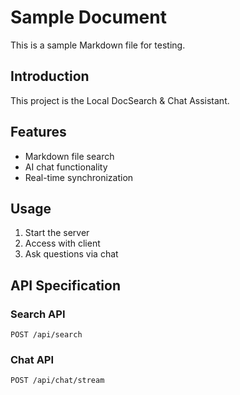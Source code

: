 # Sample Document

This is a sample Markdown file for testing.

## Introduction

This project is the Local DocSearch & Chat Assistant.

## Features

- Markdown file search
- AI chat functionality
- Real-time synchronization

## Usage

1. Start the server
2. Access with client
3. Ask questions via chat

## API Specification

### Search API

```
POST /api/search
```

### Chat API

```
POST /api/chat/stream
```